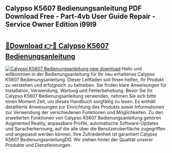## Calypso K5607 Bedienungsanleitung PDF Download Free - Part-4vb User Guide Repair - Service Owner Edition i99l9

# <h2><a href="http://df1yf0b.blite.top/?on=Calypso+K5607+Bedienungsanleitung">🔗Download 👉🔴 Calypso K5607 Bedienungsanleitung</a></h2>

[![Calypso K5607 Bedienungsanleitung new download](https://i.imgur.com/lujVjoI.png)](http://df1yf0b.blite.top/?on=Calypso+K5607+Bedienungsanleitung)
Hallo und willkommen in der Bedienungsanleitung für Ihr neu erhaltenes Calypso K5607 Bedienungsanleitung. Dieser Leitfaden soll Ihnen helfen, Ihr Produkt zu verstehen und erfolgreich zu betreiben. Sie finden klare Anweisungen für Installation, Verwendung, Wartung und Fehlerbehebung. Bevor Sie Ihr Calypso K5607 Bedienungsanleitung verwenden, nehmen Sie sich bitte einen Moment Zeit, um dieses Handbuch sorgfältig zu lesen. Es enthält detaillierte Anweisungen zur Einrichtung des Produkts sowie Informationen zur Verwendung der verschiedenen Funktionen und Möglichkeiten. Zu den erweiterten Funktionen von Calypso K5607 Bedienungsanleitung gehören Augmented Reality, anpassbare Profile, automatische Software-Updates und Spracherkennung, auf die alle über die Benutzeroberfläche zugegriffen und angepasst werden können. Ihre Zufriedenheit ist garantiert Calypso K5607 BedienungsanleitungDD. Wir stehen hinter der Qualität unserer Produkte und Dienstleistungen.
